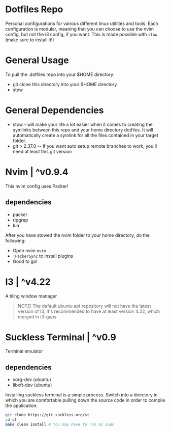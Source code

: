 # Dotfiles Repo
Personal configurations for various different linux utilities and tools.
Each configuration is modular, meaning that you can choose to use the nvim config, but not the
i3 config, if you want. This is made possible with `stow` (make sure to install it!)


# General Usage
To pull the .dotfiles repo into your $HOME directory:
* git clone this directory into your $HOME directory
* stow <folder-name>


# General Dependencies
* stow - will make your life a lot easier when it comes to creating the symlinks between this repo and your home directory dotfiles. It will automatically create a symlink for all the files contained in your target folder.
* git > 2.37.0 -- If you want auto setup remote branches to work, you'll need at least this git version


# Nvim | ^v0.9.4
This nvim config uses Packer!

## dependencies
* packer
* ripgrep
* lua

After you have stowed the nvim folder to your home directory, do the following:
* Open nvim `nvim .`
* `:PackerSync` to install plugins
* Good to go!


# I3 | ^v4.22
A tiling window manager

> NOTE! The default ubuntu apt repository will not have the latest version of I3, It's recommended to have at least version 4.22, which merged in i3-gaps


# Suckless Terminal | ^v0.9
Terminal emulator

## dependencies
* xorg-dev (ubuntu)
* libxft-dev (ubuntu)

Installing suckless terminal is a simple process. Switch into a directory
in which you are comfortable pulling down the source code
in order to compile the application:

```bash
git clone https://git.suckless.org/st
cd st
make clean install # You may have to run as sudo
```
